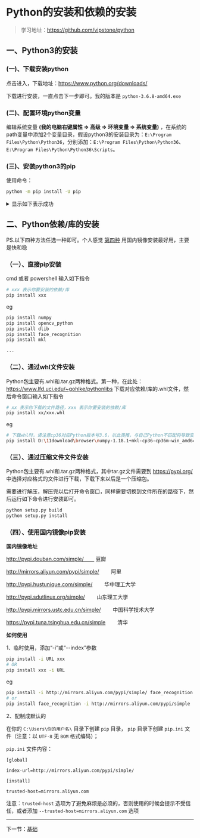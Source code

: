 # Python的安装和依赖的安装

> 学习地址：https://github.com/vipstone/python

## 一、Python3的安装

### (一)、下载安装python

点击进入，下载地址：https://www.python.org/downloads/

下载进行安装，一直点击下一步即可。我的版本是 `python-3.6.8-amd64.exe` 

### (二)、配置环境python变量

编辑系统变量 **(我的电脑右键属性 => 高级 => 环境变量 => 系统变量)** ，在系统的path变量中添加2个变量目录，假设python3的安装目录为：`E:\Program Files\Python\Python36`，分别添加：`E:\Program Files\Python\Python36`、`E:\Program Files\Python\Python36\Scripts`。

### (三)、安装python3的pip

使用命令：

```bash
python -m pip install -U pip
```

<details>
<summary>显示如下表示成功</summary>

```bash
Collecting pip
  Using cached https://files.pythonhosted.org/packages/54/0c/d01aa759fdc501a58f431eb594a17495f15b88da142ce14b5845662c13f3/pip-20.0.2-py2.py3-none-any.whl
Installing collected packages: pip
  Found existing installation: pip 18.1
    Uninstalling pip-18.1:
      Successfully uninstalled pip-18.1
Successfully installed pip-20.0.2

# 或

Collecting pip
  Downloading https://files.pythonhosted.org/packages/54/0c/d01aa759fdc501a58f431eb594a17495f15b88da142ce14b5845662c13f3/pip-20.0.2-py2.py3-none-any.whl (1.4MB)
    100% |████████████████████████████████| 1.4MB 7.8kB/s
Installing collected packages: pip
  Found existing installation: pip 19.0.3
    Uninstalling pip-19.0.3:
      Successfully uninstalled pip-19.0.3
Successfully installed pip-20.0.2
```

</details>

## 二、Python依赖/库的安装

PS.以下四种方法任选一种即可。个人感觉 [第四种](#四使用国内镜像pip安装) 用国内镜像安装最好用，主要是快和稳

### （一）、直接pip安装


cmd 或者 powershell 输入如下指令

```bash
# xxx 表示你要安装的依赖/库
pip install xxx
```

eg

```bash
pip install numpy
pip install opencv_python
pip install dlib
pip install face_recognition
pip install mkl

...
```

### （二）、通过whl文件安装

Python包主要有.whl和.tar.gz两种格式。第一种，在此处：https://www.lfd.uci.edu/~gohlke/pythonlibs 下载对应依赖/库的.whl文件，然后命令窗口输入如下指令

```bash
# xx 表示你下载的文件路径，xxx 表示你要安装的依赖/库
pip install xx/xxx.whl
```

eg

```bash
# 下载whl时，请注意cp36对应Python版本号3.6，以此类推，与自己Python不匹配将导致安装失败
pip install D:\11download\browser\numpy-1.18.1+mkl-cp36-cp36m-win_amd64.whl
```

### （三）、通过压缩文件文件安装

Python包主要有.whl和.tar.gz两种格式，其中tar.gz文件需要到 https://pypi.org/ 中选择对应格式的文件进行下载，下载下来以后是一个压缩包。

需要进行解压，解压完以后打开命令窗口，同样需要切换到文件所在的路径下，然后运行如下命令进行安装即可。

```bash
python setup.py build
python setup.py install
```

### （四）、使用国内镜像pip安装

**国内镜像地址**

http://pypi.douban.com/simple/　　 豆瓣

http://mirrors.aliyun.com/pypi/simple/ 　　阿里

http://pypi.hustunique.com/simple/ 　　华中理工大学

http://pypi.sdutlinux.org/simple/ 　　山东理工大学

http://pypi.mirrors.ustc.edu.cn/simple/ 　　中国科学技术大学

https://pypi.tuna.tsinghua.edu.cn/simple 　　清华

 
**如何使用**

1、临时使用，添加“-i”或“--index”参数

```bash
pip install -i URL xxx
# OR
pip install xxx -i URL 
```

eg

```bash
pip install -i http://mirrors.aliyun.com/pypi/simple/ face_recognition
# or
pip install face_recognition -i http://mirrors.aliyun.com/pypi/simple
```

2、配制成默认的

在你的 `C:\Users\你的用户名\` 目录下创建 `pip` 目录， `pip` 目录下创建 `pip.ini` 文件（注意：以 `UTF-8` 无 `BOM` 格式编码）；

`pip.ini` 文件内容：

```
[global]

index-url=http://mirrors.aliyun.com/pypi/simple/

[install]

trusted-host=mirrors.aliyun.com
```
注意：`trusted-host` 选项为了避免麻烦是必须的，否则使用的时候会提示不受信任，或者添加 `--trusted-host=mirrors.aliyun.com` 选项

---

下一节：[基础](./基础.md)
